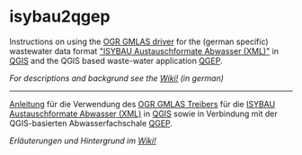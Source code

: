 # isybau2qgep

Instructions on using the [OGR GMLAS driver](http://www.gdal.org/drv_gmlas.html) for the (german specific) wastewater data format ["ISYBAU Austauschformate Abwasser (XML)"](http://www.arbeitshilfen-abwasser.de/html/A7ISYBAU_ATF_XML.html) in [QGIS](https://qgis.org) and the QGIS based waste-water application [QGEP](https://github.com/QGEP/QGEP).

_For descriptions and backgrund see the [Wiki!](https://github.com/tschuettenberg/isybau2qgep/wiki) (in german)_

***

[Anleitung](https://github.com/tschuettenberg/isybau2qgep/wiki) für die Verwendung des [OGR GMLAS Treibers](http://www.gdal.org/drv_gmlas.html) für die [ISYBAU Austauschformate Abwasser (XML)](http://www.arbeitshilfen-abwasser.de/html/A7ISYBAU_ATF_XML.html) in [QGIS](https://qgis.org) sowie in Verbindung mit der QGIS-basierten Abwasserfachschale [QGEP](https://github.com/QGEP/QGEP).

_Erläuterungen und Hintergrund im [Wiki!](https://github.com/tschuettenberg/isybau2qgep/wiki)_
